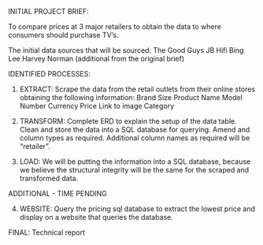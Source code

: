 INITIAL PROJECT BRIEF:

To compare prices at 3 major retailers to obtain the data to where consumers should purchase TV’s.  

The initial data sources that will be sourced:
The Good Guys
JB Hifi
Bing Lee
Harvey Norman (additional from the  original brief)

IDENTIFIED PROCESSES: 

1.    EXTRACT: 
Scrape the data from the retail outlets from their online stores obtaining the following information:
Brand
Size
Product Name
Model Number
Currency
Price
Link to image
Category

2.    TRANSFORM: 
Complete ERD to explain the setup of the data table.  
Clean and store the data into a SQL database for querying.
Amend and column types as required.
Additional column names as required will be “retailer”.

3.    LOAD: 
We will be putting the information into a SQL database, because we believe the structural integrity will be the same for the scraped and transformed data.

ADDITIONAL - TIME PENDING

4.    WEBSITE:
Query the pricing sql database to extract the lowest price and display on a website that queries the database.

FINAL: 
Technical report
